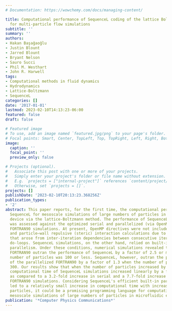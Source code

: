 ```yaml
---
# Documentation: https://wowchemy.com/docs/managing-content/

title: Computational performance of SequenceL coding of the lattice Boltzmann method
  for multi-particle flow simulations
subtitle: ''
summary: ''
authors:
- Hakan Başağaoğlu
- Justin Blount
- Jarred Blount
- Bryant Nelson
- Sauro Succi
- Phil M. Westhart
- John R. Harwell
tags:
- Computational methods in fluid dynamics
- Hydrodynamics
- Lattice-Boltzmann
- SequenceL
categories: []
date: '2017-01-01'
lastmod: 2023-02-10T14:13:23-06:00
featured: false
draft: false

# Featured image
# To use, add an image named `featured.jpg/png` to your page's folder.
# Focal points: Smart, Center, TopLeft, Top, TopRight, Left, Right, BottomLeft, Bottom, BottomRight.
image:
  caption: ''
  focal_point: ''
  preview_only: false

# Projects (optional).
#   Associate this post with one or more of your projects.
#   Simply enter your project's folder or file name without extension.
#   E.g. `projects = ["internal-project"]` references `content/project/deep-learning/index.md`.
#   Otherwise, set `projects = []`.
projects: []
publishDate: '2023-02-10T20:13:23.368256Z'
publication_types:
- '2'
abstract: This paper reports, for the first time, the computational performance of
  SequenceL for mesoscale simulations of large numbers of particles in a microfluidic
  device via the lattice-Boltzmann method. The performance of SequenceL simulations
  was assessed against the optimized serial and parallelized (via OpenMP directives)
  FORTRAN90 simulations. At present, OpenMP directives were not included in inter-particle
  and particle–wall repulsive (steric) interaction calculations due to difficulties
  that arose from inter-iteration dependencies between consecutive iterations of the
  do-loops. SequenceL simulations, on the other hand, relied on built-in automatic
  parallelism. Under these conditions, numerical simulations revealed that the parallelized
  FORTRAN90 outran the performance of SequenceL by a factor of 2.5 or more when the
  number of particles was 100 or less. SequenceL, however, outran the performance
  of the parallelized FORTRAN90 by a factor of 1.3 when the number of particles was
  300. Our results show that when the number of particles increased by 30-fold, the
  computational time of SequenceL simulations increased linearly by a factor of 1.5,
  as compared to a 3.2-fold increase in serial and a 7.7-fold increase in parallelized
  FORTRAN90 simulations. Considering SequenceL's efficient built-in parallelism that
  led to a relatively small increase in computational time with increased number of
  particles, it could be a promising programming language for computationally-efficient
  mesoscale simulations of large numbers of particles in microfluidic experiments.
publication: '*Computer Physics Communications*'
---
```

